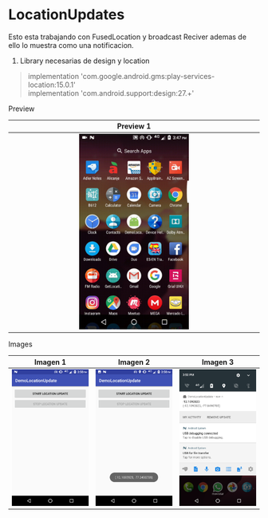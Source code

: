 # LocationUpdates
Esto esta trabajando con FusedLocation y broadcast Reciver ademas de ello lo muestra como una notificacion.

1. Library necesarias de design  y location
>  implementation 'com.google.android.gms:play-services-location:15.0.1'  
>  implementation 'com.android.support:design:27.+'

 Preview  

Preview 1             	 | 
:-----------------------:|
<img src="https://github.com/puitiza/LocationUpdates/blob/master/preview/gifs/1.gif?raw=true" width="45%"  />    |  

Images  

Imagen 1             	   |  Imagen 2	        				| Imagen 3		 		           |
:-----------------------:|:-------------------------: | :-------------------------:|
![alt text][logo1] 		   |![alt text][logo2] 	    		|![alt text][logo3]	    		 |


[logo1]: https://github.com/puitiza/LocationUpdates/blob/master/preview/images/1.png?raw=true
[logo2]: https://github.com/puitiza/LocationUpdates/blob/master/preview/images/2.png?raw=true
[logo3]: https://github.com/puitiza/LocationUpdates/blob/master/preview/images/3.png?raw=true

